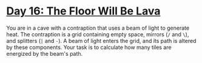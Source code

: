 # [Day 16: The Floor Will Be Lava](https://adventofcode.com/2023/day/16)

You are in a cave with a contraption that uses a beam of light to generate heat.
The contraption is a grid containing empty space, mirrors (`/` and `\`), and splitters (`|` and `-`).
A beam of light enters the grid, and its path is altered by these components.
Your task is to calculate how many tiles are energized by the beam's path.

